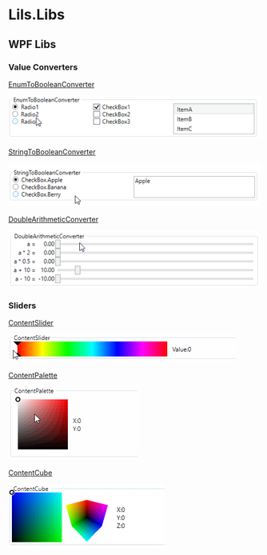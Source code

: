 # Lils.Libs

## WPF Libs

### Value Converters

[EnumToBooleanConverter](Docs/ValueConverters.md#enumtobooleanconverter)

![](.res/md/img/EnumToBooleanConverter.gif)

[StringToBooleanConverter](Docs/ValueConverters.md#StringToBooleanConverter)

![](.res/md/img/StringToBooleanConverter.gif)

[DoubleArithmeticConverter](Docs/ValueConverters.md#DoubleArithmeticConverter)

![](.res/md/img/DoubleArithmeticConverter.gif)

### Sliders

[ContentSlider](Docs/Sliders.md#contentslider)

![](.res/md/img/ContentSlider.gif)

[ContentPalette](Docs/Sliders.md#contentPalette)

![](.res/md/img/ContentPalette.gif)

[ContentCube](Docs/Sliders.md#contentCube)

![](.res/md/img/ContentCube.gif)
